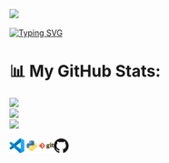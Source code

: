 ![](https://github.com/berkayagl/VID_20200212_174207.gif)

[![Typing SVG](https://readme-typing-svg.demolab.com?font=Exo+2&size=24&duration=4000&pause=1000&color=45F700&center=true&vCenter=true&width=531&lines=-[+CyberSecurity+]-)](https://git.io/typing-svg)



# 📊 My GitHub Stats:
![](https://github-readme-stats.vercel.app/api?username=berkayagl&theme=midnight-purple&hide_border=true&include_all_commits=false&count_private=false)<br/>
![](https://github-readme-streak-stats.herokuapp.com/?user=berkayagl&theme=midnight-purple&hide_border=true)<br/>
![](https://github-readme-stats.vercel.app/api/top-langs/?username=berkayagl&theme=midnight-purple&hide_border=true&include_all_commits=false&count_private=false&layout=compact)

<img align="left" alt="Visual Studio Code" width="26px" src="https://raw.githubusercontent.com/github/explore/80688e429a7d4ef2fca1e82350fe8e3517d3494d/topics/visual-studio-code/visual-studio-code.png" />

<img align="left" alt="Python" width="26px" src="https://raw.githubusercontent.com/github/explore/cebd63002168a05a6a642f309227eefeccd92950/topics/python/python.png" />

<img align="left" alt="Git" width="26px" src="https://raw.githubusercontent.com/github/explore/80688e429a7d4ef2fca1e82350fe8e3517d3494d/topics/git/git.png" />

<img align="left" alt="GitHub" width="26px" src="https://raw.githubusercontent.com/github/explore/78df643247d429f6cc873026c0622819ad797942/topics/github/github.png" />
